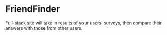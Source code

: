 # FriendFinder
Full-stack site will take in results of your users' surveys, then compare their answers with those from other users. 
